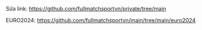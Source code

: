 Sửa link: https://github.com/fullmatchsportvn/private/tree/main

EURO2024: https://github.com/fullmatchsportvn/main/tree/main/euro2024
